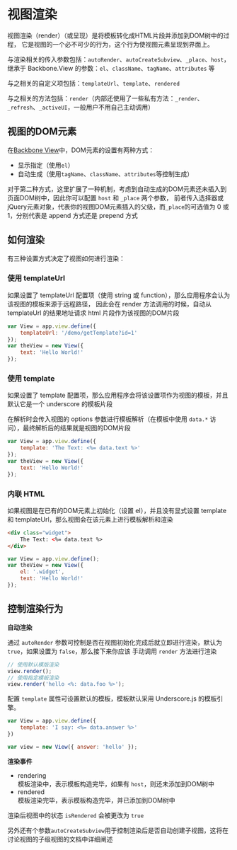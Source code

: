 # 视图渲染

视图渲染（render）（或呈现）是将模板转化成HTML片段并添加到DOM树中的过程，
它是视图的一个必不可少的行为，这个行为使视图元素呈现到界面上。

与渲染相关的传入参数包括：`autoRender`、`autoCreateSubview`、`_place`、`host`，
继承于 Backbone.View 的参数：`el`、`className`、`tagName`、`attributes` 等

与之相关的自定义项包括：`templateUrl`、`template`、`rendered`

与之相关的方法包括：`render`（内部还使用了一些私有方法：`_render`、`_refresh`、`_activeUI`，一般用户不用自己主动调用）

## 视图的DOM元素

在[Backbone View](http://backbonejs.org/#View-el)中，DOM元素的设置有两种方式：

* 显示指定（使用`el`）
* 自动生成（使用`tagName`、`className`、`attributes`等控制生成）

对于第二种方式，这里扩展了一种机制，考虑到自动生成的DOM元素还未插入到页面DOM树中，因此你可以配置 `host` 和 `_place` 两个参数，
前者传入选择器或jQuery元素对象，代表你的视图DOM元素插入的父级，而`_place`的可选值为 0 或 1，分别代表是 append 方式还是 prepend 方式

## 如何渲染

有三种设置方式决定了视图如何进行渲染：

### 使用 templateUrl

如果设置了 templateUrl 配置项（使用 string 或 function），那么应用程序会认为该视图的模板来源于远程路径，
因此会在 render 方法调用的时候，自动从 templateUrl 的结果地址请求 html 片段作为该视图的DOM片段

```js
var View = app.view.define({
    templateUrl: '/demo/getTemplate?id=1'
});
var theView = new View({
    text: 'Hello World!'
});
```

### 使用 template

如果设置了 template 配置项，那么应用程序会将该设置项作为视图的模板，并且默认它是一个 underscore 的模板片段

在解析时会传入视图的 options 参数进行模板解析（在模板中使用 `data.*` 访问），最终解析后的结果就是视图的DOM片段

```js
var View = app.view.define({
    template: 'The Text: <%= data.text %>'
});
var theView = new View({
    text: 'Hello World!'
});
```

### 内联 HTML

如果视图是在已有的DOM元素上初始化（设置 el），并且没有显式设置 template 和 templateUrl，那么视图会在该元素上进行模板解析和渲染

```html
<div class="widget">
    The Text: <%= data.text %>
</div>
```

```js
var View = app.view.define();
var theView = new View({
    el: '.widget',
    text: 'Hello World!'
});
```

## 控制渲染行为

**自动渲染**

通过 `autoRender` 参数可控制是否在视图初始化完成后就立即进行渲染，默认为 `true`，如果设置为 `false`，那么接下来你应该
手动调用 `render` 方法进行渲染

```js
// 使用默认模版渲染
view.render();
// 使用指定模板渲染
view.render('hello <%: data.foo %>');
```

配置 `template` 属性可设置默认的模板，模板默认采用 Underscore.js 的模板引擎。

```js
var View = app.view.define({
    template: 'I say: <%= data.answer %>'
})

var view = new View({ answer: 'hello' });
```

**渲染事件**

* rendering  
  模板渲染中，表示模板构造完毕，如果有 `host`，则还未添加到DOM树中
* rendered  
  模板渲染完毕，表示模板构造完毕，并已添加到DOM树中


渲染后视图中的状态 `isRendered` 会被更改为 `true`

另外还有个参数`autoCreateSubview`用于控制渲染后是否自动创建子视图，这将在讨论视图的子级视图的文档中详细阐述


